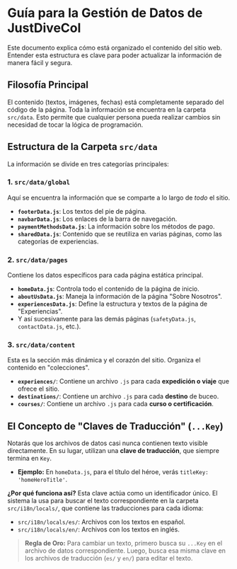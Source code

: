 # Guía para la Gestión de Datos de JustDiveCol

Este documento explica cómo está organizado el contenido del sitio web. Entender esta estructura es clave para poder actualizar la información de manera fácil y segura.

## Filosofía Principal

El contenido (textos, imágenes, fechas) está completamente separado del código de la página. Toda la información se encuentra en la carpeta `src/data`. Esto permite que cualquier persona pueda realizar cambios sin necesidad de tocar la lógica de programación.

## Estructura de la Carpeta `src/data`

La información se divide en tres categorías principales:

### 1. `src/data/global`

Aquí se encuentra la información que se comparte a lo largo de _todo_ el sitio.

- **`footerData.js`**: Los textos del pie de página.
- **`navbarData.js`**: Los enlaces de la barra de navegación.
- **`paymentMethodsData.js`**: La información sobre los métodos de pago.
- **`sharedData.js`**: Contenido que se reutiliza en varias páginas, como las categorías de experiencias.

### 2. `src/data/pages`

Contiene los datos específicos para cada página estática principal.

- **`homeData.js`**: Controla todo el contenido de la página de inicio.
- **`aboutUsData.js`**: Maneja la información de la página "Sobre Nosotros".
- **`experiencesData.js`**: Define la estructura y textos de la página de "Experiencias".
- Y así sucesivamente para las demás páginas (`safetyData.js`, `contactData.js`, etc.).

### 3. `src/data/content`

Esta es la sección más dinámica y el corazón del sitio. Organiza el contenido en "colecciones".

- **`experiences/`**: Contiene un archivo `.js` para cada **expedición o viaje** que ofrece el sitio.
- **`destinations/`**: Contiene un archivo `.js` para cada **destino** de buceo.
- **`courses/`**: Contiene un archivo `.js` para cada **curso o certificación**.

## El Concepto de "Claves de Traducción" (`...Key`)

Notarás que los archivos de datos casi nunca contienen texto visible directamente. En su lugar, utilizan una **clave de traducción**, que siempre termina en `Key`.

- **Ejemplo:** En `homeData.js`, para el título del héroe, verás `titleKey: 'homeHeroTitle'`.

**¿Por qué funciona así?**
Esta clave actúa como un identificador único. El sistema la usa para buscar el texto correspondiente en la carpeta `src/i18n/locals/`, que contiene las traducciones para cada idioma:

- `src/i18n/locals/es/`: Archivos con los textos en español.
- `src/i18n/locals/en/`: Archivos con los textos en inglés.

> **Regla de Oro:** Para cambiar un texto, primero busca su `...Key` en el archivo de datos correspondiente. Luego, busca esa misma clave en los archivos de traducción (`es/` y `en/`) para editar el texto.
